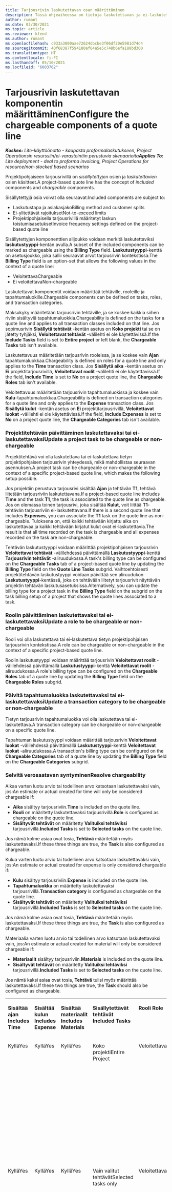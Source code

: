 ```yaml
---
title: Tarjousrivin laskutettavan osan määrittäminen
description: Tässä ohjeaiheessa on tietoja laskutettavan ja ei-laskutettavan komponentin määrittämisestä projektipohjaisella tarjousrivillä.
author: rumant
ms.date: 03/30/2021
ms.topic: article
ms.reviewer: kfend
ms.author: rumant
ms.openlocfilehash: c933a3800aae72624dbcbe3f06df20e5981d74d4
ms.sourcegitcommit: 40f68387f594180af64a5e5c748b6efa188bd300
ms.translationtype: HT
ms.contentlocale: fi-FI
ms.lasthandoff: 05/10/2021
ms.locfileid: "6003762"
---
```

# <a name="configure-the-chargeable-components-of-a-quote-line"></a><span data-ttu-id="5697a-103">Tarjousrivin laskutettavan komponentin määrittäminen</span><span class="sxs-lookup"><span data-stu-id="5697a-103">Configure the chargeable components of a quote line</span></span> 

<span data-ttu-id="5697a-104">_**Koskee:** Lite-käyttöönotto - kaupasta proformalaskutukseen, Project Operationsin resurssiin/ei-varastointiin perustuvia skenaarioita_</span><span class="sxs-lookup"><span data-stu-id="5697a-104">_**Applies To:** Lite deployment - deal to proforma invoicing, Project Operations for resource/non-stocked based scenarios_</span></span>

<span data-ttu-id="5697a-105">Projektipohjaiseen tarjousrivillä on *sisällytettyjen* osien ja *laskutettavien* osien käsitteet.</span><span class="sxs-lookup"><span data-stu-id="5697a-105">A project-based quote line has the concept of *included* components and *chargeable* components.</span></span>

<span data-ttu-id="5697a-106">Sisällytettyjä osia voivat olla seuraavat:</span><span class="sxs-lookup"><span data-stu-id="5697a-106">Included components are subject to:</span></span>

  - <span data-ttu-id="5697a-107">Laskutustapa ja asiakasjako</span><span class="sxs-lookup"><span data-stu-id="5697a-107">Billing method and customer splits</span></span>
  - <span data-ttu-id="5697a-108">Ei-ylitettävät rajoitukset</span><span class="sxs-lookup"><span data-stu-id="5697a-108">Not-to-exceed limits</span></span> 
  - <span data-ttu-id="5697a-109">Projektipohjaisella tarjousrivillä määritetyt laskun toistumisasetukset</span><span class="sxs-lookup"><span data-stu-id="5697a-109">Invoice frequency settings defined on the project-based quote line</span></span>

<span data-ttu-id="5697a-110">Sisällytettyjen komponenttien alijoukko voidaan merkitä laskutettaviksi **laskutustyyppi**-kentän avulla.</span><span class="sxs-lookup"><span data-stu-id="5697a-110">A subset of the included components can be marked as chargeable using the **Billing Type** field.</span></span> <span data-ttu-id="5697a-111">**Laskutustyyppi**-kenttä on asetusjoukko, joka sallii seuraavat arvot tarjousrivin kontekstissa:</span><span class="sxs-lookup"><span data-stu-id="5697a-111">The **Billing Type** field is an option-set that allows the following values in the context of a quote line:</span></span>

  - <span data-ttu-id="5697a-112">Veloitettava</span><span class="sxs-lookup"><span data-stu-id="5697a-112">Chargeable</span></span>
  - <span data-ttu-id="5697a-113">Ei veloitettava</span><span class="sxs-lookup"><span data-stu-id="5697a-113">Non-chargeable</span></span>

<span data-ttu-id="5697a-114">Laskutettavat komponentit voidaan määrittää tehtäville, rooleille ja tapahtumaluokille.</span><span class="sxs-lookup"><span data-stu-id="5697a-114">Chargeable components can be defined on tasks, roles, and transaction categories.</span></span>

<span data-ttu-id="5697a-115">Maksukyky määritetään tarjousrivin tehtäville, ja se koskee kaikkia siihen riviin sisältyviä tapahtumaluokkia.</span><span class="sxs-lookup"><span data-stu-id="5697a-115">Chargeability is defined on the tasks for a quote line and applies to all transaction classes included on that line.</span></span> <span data-ttu-id="5697a-116">Jos sopimusrivin **Sisällytä tehtävät** -kentän asetus on **Koko projekti** tai se on jätetty tyhjäksi, **Veloitettavat tehtävät** -välilehti ei ole käytettävissä.</span><span class="sxs-lookup"><span data-stu-id="5697a-116">If the **Include Tasks** field is set to **Entire project** or left blank, the **Chargeable Tasks** tab isn't available.</span></span>

<span data-ttu-id="5697a-117">Laskutettavuus määritetään tarjousrivin rooleissa, ja se koskee vain **Ajan** tapahtumaluokkaa.</span><span class="sxs-lookup"><span data-stu-id="5697a-117">Chargeability is defined on roles for a quote line and only applies to the **Time** transaction class.</span></span> <span data-ttu-id="5697a-118">Jos **Sisällytä aika** -kentän asetus on **Ei** projektitarjousrivillä, **Veloitettavat roolit** -välilehti ei ole käytettävissä.</span><span class="sxs-lookup"><span data-stu-id="5697a-118">If the field, **Include Time** is set to **No** on a project quote line, the **Chargeable Roles** tab isn't available.</span></span>

<span data-ttu-id="5697a-119">Veloitettavuus määritetään tarjousrivin tapahtumaluokissa ja koskee vain **Kulu**-tapahtumaluokkaa.</span><span class="sxs-lookup"><span data-stu-id="5697a-119">Chargeability is defined on transaction categories for a  quote line and only applies to the **Expense** transaction class.</span></span> <span data-ttu-id="5697a-120">Jos **Sisällytä kulut** -kentän asetus on **Ei** projektitarjousrivillä, **Veloitettavat luokat** -välilehti ei ole käytettävissä.</span><span class="sxs-lookup"><span data-stu-id="5697a-120">If the field, **Include Expenses** is set to **No** on a project quote line, the **Chargeable Categories** tab isn't available.</span></span>

### <a name="update-a-project-task-to-be-chargeable-or-non-chargeable"></a><span data-ttu-id="5697a-121">Projektitehtävän päivittäminen laskutettavaksi tai ei-laskutettavaksi</span><span class="sxs-lookup"><span data-stu-id="5697a-121">Update a project task to be chargeable or non-chargeable</span></span>

<span data-ttu-id="5697a-122">Projektitehtävä voi olla laskutettava tai ei-laskutettava tietyn projektipohjaisen tarjousrivin yhteydessä, mikä mahdollistaa seuraavan asennuksen.</span><span class="sxs-lookup"><span data-stu-id="5697a-122">A project task can be chargeable or non-chargeable in the context of a specific project-based quote line, which makes the following setup possible.</span></span>

<span data-ttu-id="5697a-123">Jos projektiin perustuva tarjousrivi sisältää **Ajan** ja tehtävän **T1**, tehtävä liitetään tarjousriviin laskutettavana.</span><span class="sxs-lookup"><span data-stu-id="5697a-123">If a project-based quote line includes **Time** and the task **T1**, the task is associated to the quote line as chargeable.</span></span> <span data-ttu-id="5697a-124">Jos on olemassa toinen tarjousrivi, joka sisältää **Kulut**, voit liittää **T1**-tehtävän tarjousriviin ei-laskutettavana.</span><span class="sxs-lookup"><span data-stu-id="5697a-124">If there is a second quote line that includes **Expenses**, you can associate the **T1** task on the quote line as non-chargeable.</span></span> <span data-ttu-id="5697a-125">Tuloksena on, että kaikki tehtävään kirjattu aika on laskutettavaa ja kaikki tehtävään kirjatut kulut ovat ei-laskutettavia.</span><span class="sxs-lookup"><span data-stu-id="5697a-125">The result is that all time recorded on the task is chargeable and all expenses recorded on the task are non-chargeable.</span></span>

<span data-ttu-id="5697a-126">Tehtävän laskutustyyppi voidaan määrittää projektipohjaisen tarjousrivin **Veloitettavat tehtävät** -välilehdessä päivittämällä **Laskutustyyppi**-kenttä **Tarjousrivin tehtävät** -aliruudukossa.</span><span class="sxs-lookup"><span data-stu-id="5697a-126">A task's billing type can be configured on the **Chargeable Tasks** tab of a project-based quote line by updating the **Billing Type** field on the **Quote Line Tasks** subgrid.</span></span> <span data-ttu-id="5697a-127">Vaihtoehtoisesti projektitehtävän laskutustyyppi voidaan päivittää sen aliruudukon **Laskutustyyppi**-kentässä, joka on tehtävään liitetyt tarjousrivit näyttävän projektin tehtävän laskutusasetuksissa.</span><span class="sxs-lookup"><span data-stu-id="5697a-127">Alternatively, you can update the billing type for a project task in the **Billing Type** field on the subgrid on the task billing setup of a project that shows the quote lines associated to a task.</span></span>

### <a name="update-a-role-to-be-chargeable-or-non-chargeable"></a><span data-ttu-id="5697a-128">Roolin päivittäminen laskutettavaksi tai ei-laskutettavaksi</span><span class="sxs-lookup"><span data-stu-id="5697a-128">Update a role to be chargeable or non-chargeable</span></span>

<span data-ttu-id="5697a-129">Rooli voi olla laskutettava tai ei-laskutettava tietyn projektipohjaisen tarjousrivin kontekstissa.</span><span class="sxs-lookup"><span data-stu-id="5697a-129">A role can be chargeable or non-chargeable in the context of a specific project-based quote line.</span></span>

<span data-ttu-id="5697a-130">Roolin laskutustyyppi voidaan määrittää tarjousrivin **Veloitettavat roolit** -välilehdessä päivittämällä **Laskutustyyppi**-kenttä **Veloitettavat roolit** -aliruudukossa.</span><span class="sxs-lookup"><span data-stu-id="5697a-130">A role's billing type can be configured on the **Chargeable Roles** tab of a quote line by updating the **Billing Type** field on the **Chargeable Roles** subgrid.</span></span>

### <a name="update-a-transaction-category-to-be-chargeable-or-non-chargeable"></a><span data-ttu-id="5697a-131">Päivitä tapahtumaluokka laskutettavaksi tai ei-laskutettavaksi</span><span class="sxs-lookup"><span data-stu-id="5697a-131">Update a transaction category to be chargeable or non-chargeable</span></span>

<span data-ttu-id="5697a-132">Tietyn tarjousrivin tapahtumaluokka voi olla laskutettava tai ei-laskutettava.</span><span class="sxs-lookup"><span data-stu-id="5697a-132">A transaction category can be chargeable or non-chargeable on a specific quote line.</span></span>

<span data-ttu-id="5697a-133">Tapahtuman laskutustyyppi voidaan määrittää tarjousrivin **Veloitettavat luokat** -välilehdessä päivittämällä **Laskutustyyppi**-kenttä **Veloitettavat luokat** -aliruudukossa.</span><span class="sxs-lookup"><span data-stu-id="5697a-133">A transaction's billing type can be configured on the **Chargeable Categories** tab of a quote line by updating the **Billing Type** field on the **Chargeable Categories** subgrid.</span></span>

### <a name="resolve-chargeability"></a><span data-ttu-id="5697a-134">Selvitä verosaatavan syntyminen</span><span class="sxs-lookup"><span data-stu-id="5697a-134">Resolve chargeability</span></span>
<span data-ttu-id="5697a-135">Aikaa varten luotu arvio tai todellinen arvo katsotaan laskutettavaksi vain, jos:</span><span class="sxs-lookup"><span data-stu-id="5697a-135">An estimate or actual created for time will only be considered chargeable if:</span></span>

   - <span data-ttu-id="5697a-136">**Aika** sisältyy tarjousriviin.</span><span class="sxs-lookup"><span data-stu-id="5697a-136">**Time** is included on the quote line.</span></span>
   - <span data-ttu-id="5697a-137">**Rooli** on määritetty laskutettavaksi tarjousrivillä.</span><span class="sxs-lookup"><span data-stu-id="5697a-137">**Role** is configured as chargeable on the quote line.</span></span>
   - <span data-ttu-id="5697a-138">**Sisältyvät tehtävät** on määritetty **Valituiksi tehtäviksi** tarjousrivillä.</span><span class="sxs-lookup"><span data-stu-id="5697a-138">**Included Tasks** is set to **Selected tasks** on the quote line.</span></span> 

<span data-ttu-id="5697a-139">Jos nämä kolme asiaa ovat tosia, **Tehtävä** määritetään myös laskutettavaksi.</span><span class="sxs-lookup"><span data-stu-id="5697a-139">If these three things are true, the **Task** is also configured as chargeable.</span></span> 

<span data-ttu-id="5697a-140">Kulua varten luotu arvio tai todellinen arvo katsotaan laskutettavaksi vain, jos:</span><span class="sxs-lookup"><span data-stu-id="5697a-140">An estimate or actual created for expense is only considered chargeable if:</span></span> 

   - <span data-ttu-id="5697a-141">**Kulu** sisältyy tarjousriviin.</span><span class="sxs-lookup"><span data-stu-id="5697a-141">**Expense** is included on the quote line.</span></span>
   - <span data-ttu-id="5697a-142">**Tapahtumaluokka** on määritetty laskutettavaksi tarjousrivillä.</span><span class="sxs-lookup"><span data-stu-id="5697a-142">**Transaction category** is configured as chargeable on the quote line.</span></span>
   - <span data-ttu-id="5697a-143">**Sisältyvät tehtävät** on määritetty **Valituiksi tehtäviksi** tarjousrivillä.</span><span class="sxs-lookup"><span data-stu-id="5697a-143">**Included Tasks** is set to **Selected tasks** on the quote line.</span></span>

<span data-ttu-id="5697a-144">Jos nämä kolme asiaa ovat tosia, **Tehtävä** määritetään myös laskutettavaksi.</span><span class="sxs-lookup"><span data-stu-id="5697a-144">If these three things are true, the **Task** is also configured as chargeable.</span></span> 

<span data-ttu-id="5697a-145">Materiaalia varten luotu arvio tai todellinen arvo katsotaan laskutettavaksi vain, jos:</span><span class="sxs-lookup"><span data-stu-id="5697a-145">An estimate or actual created for material will only be considered chargeable if:</span></span>

   - <span data-ttu-id="5697a-146">**Materiaalit** sisältyy tarjousriviin.</span><span class="sxs-lookup"><span data-stu-id="5697a-146">**Materials** is included on the quote line.</span></span>
   - <span data-ttu-id="5697a-147">**Sisältyvät tehtävät** on määritetty **Valituiksi tehtäviksi** tarjousrivillä.</span><span class="sxs-lookup"><span data-stu-id="5697a-147">**Included Tasks** is set to **Selected tasks** on the quote line.</span></span>

<span data-ttu-id="5697a-148">Jos nämä kaksi asiaa ovat tosia, **Tehtävä** tulisi myös määrittää laskutettavaksi.</span><span class="sxs-lookup"><span data-stu-id="5697a-148">If these two things are true, the **Task** should also be configured as chargeable.</span></span> 


<table border="0" cellspacing="0" cellpadding="0">
    <tbody>
        <tr>
            <td width="70" valign="top">
                <p><span data-ttu-id="5697a-149">
                    <strong>Sisältää ajan</strong>
                </span><span class="sxs-lookup"><span data-stu-id="5697a-149">
                    <strong>Includes Time</strong>
                </span></span></p>
            </td>
            <td width="78" valign="top">
                <p><span data-ttu-id="5697a-150">
                    <strong>Sisältää kulun</strong>
                    <strong></strong>
                </span><span class="sxs-lookup"><span data-stu-id="5697a-150">
                    <strong>Includes Expense</strong>
                    <strong></strong>
                </span></span></p>
            </td>
            <td width="63" valign="top">
                <p><span data-ttu-id="5697a-151">
                    <strong>Sisältää materiaalit</strong>
                    <strong></strong>
                </span><span class="sxs-lookup"><span data-stu-id="5697a-151">
                    <strong>Includes Materials</strong>
                    <strong></strong>
                </span></span></p>
            </td>
            <td width="75" valign="top">
                <p><span data-ttu-id="5697a-152">
                    <strong>Sisällytettävät tehtävät</strong>
                    <strong></strong>
                </span><span class="sxs-lookup"><span data-stu-id="5697a-152">
                    <strong>Included Tasks</strong>
                    <strong></strong>
                </span></span></p>
            </td>
            <td width="65" valign="top">
                <p><span data-ttu-id="5697a-153">
                    <strong>Rooli</strong>
                    <strong></strong>
                </span><span class="sxs-lookup"><span data-stu-id="5697a-153">
                    <strong>Role</strong>
                    <strong></strong>
                </span></span></p>
            </td>
            <td width="70" valign="top">
                <p><span data-ttu-id="5697a-154">
                    <strong>Luokka</strong>
                    <strong></strong>
                </span><span class="sxs-lookup"><span data-stu-id="5697a-154">
                    <strong>Category</strong>
                    <strong></strong>
                </span></span></p>
            </td>
            <td width="65" valign="top">
                <p><span data-ttu-id="5697a-155">
                    <strong>Tehtävä</strong>
                    <strong></strong>
                </span><span class="sxs-lookup"><span data-stu-id="5697a-155">
                    <strong>Task</strong>
                    <strong></strong>
                </span></span></p>
            </td>
            <td width="350" valign="top">
                <p><span data-ttu-id="5697a-156">
                    <strong>Laskutettavuusvaikutus</strong>
                </span><span class="sxs-lookup"><span data-stu-id="5697a-156">
                    <strong>Chargeability impact</strong>
                </span></span></p>
            </td>
        </tr>
        <tr>
            <td width="70" valign="top">
                <p>
<span data-ttu-id="5697a-157">Kyllä</span><span class="sxs-lookup"><span data-stu-id="5697a-157">Yes</span></span> </p>
            </td>
            <td width="78" valign="top">
                <p>
<span data-ttu-id="5697a-158">Kyllä</span><span class="sxs-lookup"><span data-stu-id="5697a-158">Yes</span></span> </p>
            </td>
            <td width="63" valign="top">
                <p>
<span data-ttu-id="5697a-159">Kyllä</span><span class="sxs-lookup"><span data-stu-id="5697a-159">Yes</span></span> </p>
            </td>
            <td width="75" valign="top">
                <p>
<span data-ttu-id="5697a-160">Koko projekti</span><span class="sxs-lookup"><span data-stu-id="5697a-160">Entire Project</span></span> </p>
            </td>
            <td width="65" valign="top">
                <p>
<span data-ttu-id="5697a-161">Veloitettava</span><span class="sxs-lookup"><span data-stu-id="5697a-161">Chargeable</span></span> </p>
            </td>
            <td width="70" valign="top">
                <p>
<span data-ttu-id="5697a-162">Veloitettava</span><span class="sxs-lookup"><span data-stu-id="5697a-162">Chargeable</span></span> </p>
            </td>
            <td width="65" valign="top">
                <p>
<span data-ttu-id="5697a-163">Ei voi määrittää</span><span class="sxs-lookup"><span data-stu-id="5697a-163">Cannot be set</span></span> </p>
            </td>
            <td width="350" valign="top">
                <p>
<span data-ttu-id="5697a-164">Laskutus toteutuneesta ajasta: Laskutettava</span><span class="sxs-lookup"><span data-stu-id="5697a-164">Billing on a time actual: Chargeable</span></span> </p>
                <p>
<span data-ttu-id="5697a-165">Laskutustyyppi tosiasiallisista kustannuksista: Laskutettava</span><span class="sxs-lookup"><span data-stu-id="5697a-165">Billing type on expense actual: Chargeable</span></span> </p>
                <p>
<span data-ttu-id="5697a-166">Laskutustyyppi materiaalin toteutuneella arvolla: Laskutettava</span><span class="sxs-lookup"><span data-stu-id="5697a-166">Billing type on material actual: Chargeable</span></span> </p>
            </td>
        </tr>
        <tr>
            <td width="70" valign="top">
                <p>
<span data-ttu-id="5697a-167">Kyllä</span><span class="sxs-lookup"><span data-stu-id="5697a-167">Yes</span></span> </p>
            </td>
            <td width="78" valign="top">
                <p>
<span data-ttu-id="5697a-168">Kyllä</span><span class="sxs-lookup"><span data-stu-id="5697a-168">Yes</span></span> </p>
            </td>
            <td width="63" valign="top">
                <p>
<span data-ttu-id="5697a-169">Kyllä</span><span class="sxs-lookup"><span data-stu-id="5697a-169">Yes</span></span> </p>
            </td>
            <td width="75" valign="top">
                <p>
<span data-ttu-id="5697a-170">Vain valitut tehtävät</span><span class="sxs-lookup"><span data-stu-id="5697a-170">Selected tasks only</span></span> </p>
            </td>
            <td width="65" valign="top">
                <p>
<span data-ttu-id="5697a-171">Veloitettava</span><span class="sxs-lookup"><span data-stu-id="5697a-171">Chargeable</span></span> </p>
            </td>
            <td width="70" valign="top">
                <p>
<span data-ttu-id="5697a-172">Veloitettava</span><span class="sxs-lookup"><span data-stu-id="5697a-172">Chargeable</span></span> </p>
            </td>
            <td width="65" valign="top">
                <p>
<span data-ttu-id="5697a-173">Veloitettava</span><span class="sxs-lookup"><span data-stu-id="5697a-173">Chargeable</span></span> </p>
            </td>
            <td width="350" valign="top">
                <p>
<span data-ttu-id="5697a-174">Laskutus toteutuneesta ajasta: Laskutettava</span><span class="sxs-lookup"><span data-stu-id="5697a-174">Billing on a time actual: Chargeable</span></span> </p>
                <p>
<span data-ttu-id="5697a-175">Laskutustyyppi tosiasiallisista kustannuksista: Laskutettava</span><span class="sxs-lookup"><span data-stu-id="5697a-175">Billing type on expense actual: Chargeable</span></span> </p>
                <p>
<span data-ttu-id="5697a-176">Laskutustyyppi materiaalin toteutuneella arvolla: Laskutettava</span><span class="sxs-lookup"><span data-stu-id="5697a-176">Billing type on material actual: Chargeable</span></span> </p>
            </td>
        </tr>
        <tr>
            <td width="70" valign="top">
                <p>
<span data-ttu-id="5697a-177">Kyllä</span><span class="sxs-lookup"><span data-stu-id="5697a-177">Yes</span></span> </p>
            </td>
            <td width="78" valign="top">
                <p>
<span data-ttu-id="5697a-178">Kyllä</span><span class="sxs-lookup"><span data-stu-id="5697a-178">Yes</span></span> </p>
            </td>
            <td width="63" valign="top">
                <p>
<span data-ttu-id="5697a-179">Kyllä</span><span class="sxs-lookup"><span data-stu-id="5697a-179">Yes</span></span> </p>
            </td>
            <td width="75" valign="top">
                <p>
<span data-ttu-id="5697a-180">Vain valitut tehtävät</span><span class="sxs-lookup"><span data-stu-id="5697a-180">Selected tasks only</span></span> </p>
            </td>
            <td width="65" valign="top">
                <p><span data-ttu-id="5697a-181">
                    <strong>Ei-laskutettava</strong>
                </span><span class="sxs-lookup"><span data-stu-id="5697a-181">
                    <strong>Non - Chargeable</strong>
                </span></span></p>
            </td>
            <td width="70" valign="top">
                <p>
<span data-ttu-id="5697a-182">Veloitettava</span><span class="sxs-lookup"><span data-stu-id="5697a-182">Chargeable</span></span> </p>
            </td>
            <td width="65" valign="top">
                <p>
<span data-ttu-id="5697a-183">Veloitettava</span><span class="sxs-lookup"><span data-stu-id="5697a-183">Chargeable</span></span> </p>
            </td>
            <td width="350" valign="top">
                <p>
<span data-ttu-id="5697a-184">Laskutus toteutuneesta ajasta: <strong>Ei-laskutettava</strong>
                </span><span class="sxs-lookup"><span data-stu-id="5697a-184">Billing on a time actual: <strong>Non-Chargeable</strong>
                </span></span></p>
                <p>
<span data-ttu-id="5697a-185">Laskutustyyppi tosiasiallisista kustannuksista: Laskutettava</span><span class="sxs-lookup"><span data-stu-id="5697a-185">Billing type on expense actual: Chargeable</span></span> </p>
                <p>
<span data-ttu-id="5697a-186">Laskutustyyppi materiaalin toteutuneella arvolla: Laskutettava</span><span class="sxs-lookup"><span data-stu-id="5697a-186">Billing type on material actual: Chargeable</span></span> </p>
            </td>
        </tr>
        <tr>
            <td width="70" valign="top">
                <p>
<span data-ttu-id="5697a-187">Kyllä</span><span class="sxs-lookup"><span data-stu-id="5697a-187">Yes</span></span> </p>
            </td>
            <td width="78" valign="top">
                <p>
<span data-ttu-id="5697a-188">Kyllä</span><span class="sxs-lookup"><span data-stu-id="5697a-188">Yes</span></span> </p>
            </td>
            <td width="63" valign="top">
                <p>
<span data-ttu-id="5697a-189">Kyllä</span><span class="sxs-lookup"><span data-stu-id="5697a-189">Yes</span></span> </p>
            </td>
            <td width="75" valign="top">
                <p>
<span data-ttu-id="5697a-190">Vain valitut tehtävät</span><span class="sxs-lookup"><span data-stu-id="5697a-190">Selected tasks only</span></span> </p>
            </td>
            <td width="65" valign="top">
                <p>
<span data-ttu-id="5697a-191">Veloitettava</span><span class="sxs-lookup"><span data-stu-id="5697a-191">Chargeable</span></span> </p>
            </td>
            <td width="70" valign="top">
                <p>
<span data-ttu-id="5697a-192">Veloitettava</span><span class="sxs-lookup"><span data-stu-id="5697a-192">Chargeable</span></span> </p>
            </td>
            <td width="65" valign="top">
                <p><span data-ttu-id="5697a-193">
                    <strong>Ei-laskutettava</strong>
                </span><span class="sxs-lookup"><span data-stu-id="5697a-193">
                    <strong>Non-Chargeable</strong>
                </span></span></p>
            </td>
            <td width="350" valign="top">
                <p>
<span data-ttu-id="5697a-194">Laskutus toteutuneesta ajasta: <strong>Ei-laskutettava</strong>
                </span><span class="sxs-lookup"><span data-stu-id="5697a-194">Billing on a time actual: <strong>Non-Chargeable</strong>
                </span></span></p>
                <p>
<span data-ttu-id="5697a-195">Laskutustyyppi kulujen toteutuneista arvoista: <strong>Ei-laskutettava</strong>
                </span><span class="sxs-lookup"><span data-stu-id="5697a-195">Billing type on expense actual: <strong>Non-Chargeable</strong>
                </span></span></p>
                <p>
<span data-ttu-id="5697a-196">Laskutustyyppi materiaalin toteutuneista arvoista: <strong>Ei-laskutettava</strong>
                </span><span class="sxs-lookup"><span data-stu-id="5697a-196">Billing type on material actual: <strong>Non-Chargeable</strong>
                </span></span></p>
            </td>
        </tr>
        <tr>
            <td width="70" valign="top">
                <p>
<span data-ttu-id="5697a-197">Kyllä</span><span class="sxs-lookup"><span data-stu-id="5697a-197">Yes</span></span> </p>
            </td>
            <td width="78" valign="top">
                <p>
<span data-ttu-id="5697a-198">Kyllä</span><span class="sxs-lookup"><span data-stu-id="5697a-198">Yes</span></span> </p>
            </td>
            <td width="63" valign="top">
                <p>
<span data-ttu-id="5697a-199">Kyllä</span><span class="sxs-lookup"><span data-stu-id="5697a-199">Yes</span></span> </p>
            </td>
            <td width="75" valign="top">
                <p>
<span data-ttu-id="5697a-200">Vain valitut tehtävät</span><span class="sxs-lookup"><span data-stu-id="5697a-200">Selected tasks only</span></span> </p>
            </td>
            <td width="65" valign="top">
                <p><span data-ttu-id="5697a-201">
                    <strong>Ei-laskutettava</strong>
                </span><span class="sxs-lookup"><span data-stu-id="5697a-201">
                    <strong>Non-Chargeable</strong>
                </span></span></p>
            </td>
            <td width="70" valign="top">
                <p>
<span data-ttu-id="5697a-202">Veloitettava</span><span class="sxs-lookup"><span data-stu-id="5697a-202">Chargeable</span></span> </p>
            </td>
            <td width="65" valign="top">
                <p><span data-ttu-id="5697a-203">
                    <strong>Ei-laskutettava</strong>
                </span><span class="sxs-lookup"><span data-stu-id="5697a-203">
                    <strong>Non- Chargeable</strong>
                </span></span></p>
            </td>
            <td width="350" valign="top">
                <p>
<span data-ttu-id="5697a-204">Laskutus toteutuneesta ajasta: <strong>Ei-laskutettava</strong>
                </span><span class="sxs-lookup"><span data-stu-id="5697a-204">Billing on a time actual: <strong>Non-Chargeable</strong>
                </span></span></p>
                <p>
<span data-ttu-id="5697a-205">Laskutustyyppi kulujen toteutuneista arvoista: <strong>Ei-laskutettava</strong>
                </span><span class="sxs-lookup"><span data-stu-id="5697a-205">Billing type on expense actual: <strong>Non-Chargeable</strong>
                </span></span></p>
                <p>
<span data-ttu-id="5697a-206">Laskutustyyppi materiaalin toteutuneista arvoista: <strong> Ei-laskutettava</strong>
                </span><span class="sxs-lookup"><span data-stu-id="5697a-206">Billing type on material actual: <strong> Non-Chargeable</strong>
                </span></span></p>
            </td>
        </tr>
        <tr>
            <td width="70" valign="top">
                <p>
<span data-ttu-id="5697a-207">Kyllä</span><span class="sxs-lookup"><span data-stu-id="5697a-207">Yes</span></span> </p>
            </td>
            <td width="78" valign="top">
                <p>
<span data-ttu-id="5697a-208">Kyllä</span><span class="sxs-lookup"><span data-stu-id="5697a-208">Yes</span></span> </p>
            </td>
            <td width="63" valign="top">
                <p>
<span data-ttu-id="5697a-209">Kyllä</span><span class="sxs-lookup"><span data-stu-id="5697a-209">Yes</span></span> </p>
            </td>
            <td width="75" valign="top">
                <p>
<span data-ttu-id="5697a-210">Vain valitut tehtävät</span><span class="sxs-lookup"><span data-stu-id="5697a-210">Selected tasks only</span></span> </p>
            </td>
            <td width="65" valign="top">
                <p><span data-ttu-id="5697a-211">
                    <strong>Ei-laskutettava</strong>
                </span><span class="sxs-lookup"><span data-stu-id="5697a-211">
                    <strong>Non-Chargeable</strong>
                </span></span></p>
            </td>
            <td width="70" valign="top">
                <p><span data-ttu-id="5697a-212">
                    <strong>Ei-laskutettava</strong>
                </span><span class="sxs-lookup"><span data-stu-id="5697a-212">
                    <strong>Non-Chargeable</strong>
                </span></span></p>
            </td>
            <td width="65" valign="top">
                <p>
<span data-ttu-id="5697a-213">Veloitettava</span><span class="sxs-lookup"><span data-stu-id="5697a-213">Chargeable</span></span> </p>
            </td>
            <td width="350" valign="top">
                <p>
<span data-ttu-id="5697a-214">Laskutus toteutuneesta ajasta: <strong>Ei-laskutettava</strong>
                </span><span class="sxs-lookup"><span data-stu-id="5697a-214">Billing on a time actual: <strong>Non-Chargeable</strong>
                </span></span></p>
                <p>
<span data-ttu-id="5697a-215">Laskutustyyppi kulujen toteutuneista arvoista: <strong> Ei-laskutettava</strong>
                </span><span class="sxs-lookup"><span data-stu-id="5697a-215">Billing type on expense actual: <strong> Non-Chargeable</strong>
                </span></span></p>
                <p>
<span data-ttu-id="5697a-216">Laskutustyyppi materiaalin toteutuneella arvolla: Laskutettava</span><span class="sxs-lookup"><span data-stu-id="5697a-216">Billing type on material actual: Chargeable</span></span> </p>
            </td>
        </tr>
        <tr>
            <td width="70" valign="top">
                <p><span data-ttu-id="5697a-217">
                    <strong>No</strong>
                </span><span class="sxs-lookup"><span data-stu-id="5697a-217">
                    <strong>No</strong>
                </span></span></p>
            </td>
            <td width="78" valign="top">
                <p>
<span data-ttu-id="5697a-218">Kyllä</span><span class="sxs-lookup"><span data-stu-id="5697a-218">Yes</span></span> </p>
            </td>
            <td width="63" valign="top">
                <p>
<span data-ttu-id="5697a-219">Kyllä</span><span class="sxs-lookup"><span data-stu-id="5697a-219">Yes</span></span> </p>
            </td>
            <td width="75" valign="top">
                <p>
<span data-ttu-id="5697a-220">Koko projekti</span><span class="sxs-lookup"><span data-stu-id="5697a-220">Entire Project</span></span> </p>
            </td>
            <td width="65" valign="top">
                <p>
<span data-ttu-id="5697a-221">Ei voi määrittää</span><span class="sxs-lookup"><span data-stu-id="5697a-221">Cannot be set</span></span> </p>
            </td>
            <td width="70" valign="top">
                <p><span data-ttu-id="5697a-222">
                    <strong>Veloitettava</strong>
                </span><span class="sxs-lookup"><span data-stu-id="5697a-222">
                    <strong>Chargeable</strong>
                </span></span></p>
            </td>
            <td width="65" valign="top">
                <p>
<span data-ttu-id="5697a-223">Ei voi määrittää</span><span class="sxs-lookup"><span data-stu-id="5697a-223">Cannot be set</span></span> </p>
            </td>
            <td width="350" valign="top">
                <p>
<span data-ttu-id="5697a-224">Laskutus ajan toteutuneesta arvosta: <strong>Ei saatavilla</strong>
                </span><span class="sxs-lookup"><span data-stu-id="5697a-224">Billing on a time actual: <strong>Not available</strong>
                </span></span></p>
                <p>
<span data-ttu-id="5697a-225">Laskutustyyppi tosiasiallisista kustannuksista: Laskutettava</span><span class="sxs-lookup"><span data-stu-id="5697a-225">Billing type on expense actual: Chargeable</span></span> </p>
                <p>
<span data-ttu-id="5697a-226">Laskutustyyppi materiaalin toteutuneella arvolla: Laskutettava</span><span class="sxs-lookup"><span data-stu-id="5697a-226">Billing type on material actual: Chargeable</span></span> </p>
            </td>
        </tr>
        <tr>
            <td width="70" valign="top">
                <p><span data-ttu-id="5697a-227">
                    <strong>No</strong>
                </span><span class="sxs-lookup"><span data-stu-id="5697a-227">
                    <strong>No</strong>
                </span></span></p>
            </td>
            <td width="78" valign="top">
                <p>
<span data-ttu-id="5697a-228">Kyllä</span><span class="sxs-lookup"><span data-stu-id="5697a-228">Yes</span></span> </p>
            </td>
            <td width="63" valign="top">
                <p>
<span data-ttu-id="5697a-229">Kyllä</span><span class="sxs-lookup"><span data-stu-id="5697a-229">Yes</span></span> </p>
            </td>
            <td width="75" valign="top">
                <p>
<span data-ttu-id="5697a-230">Koko projekti</span><span class="sxs-lookup"><span data-stu-id="5697a-230">Entire Project</span></span> </p>
            </td>
            <td width="65" valign="top">
                <p>
<span data-ttu-id="5697a-231">Ei voi määrittää</span><span class="sxs-lookup"><span data-stu-id="5697a-231">Cannot be set</span></span> </p>
            </td>
            <td width="70" valign="top">
                <p><span data-ttu-id="5697a-232">
                    <strong>Ei-laskutettava</strong>
                </span><span class="sxs-lookup"><span data-stu-id="5697a-232">
                    <strong>Non-Chargeable</strong>
                </span></span></p>
            </td>
            <td width="65" valign="top">
                <p>
<span data-ttu-id="5697a-233">Ei voi määrittää</span><span class="sxs-lookup"><span data-stu-id="5697a-233">Cannot be set</span></span> </p>
            </td>
            <td width="350" valign="top">
                <p>
<span data-ttu-id="5697a-234">Laskutus ajan toteutuneesta arvosta: <strong>Ei saatavilla</strong>
                </span><span class="sxs-lookup"><span data-stu-id="5697a-234">Billing on a time actual: <strong>Not available</strong>
                </span></span></p>
                <p>
<span data-ttu-id="5697a-235">Laskutustyyppi kulujen toteutuneista arvoista: <strong> Ei-laskutettava</strong>
                </span><span class="sxs-lookup"><span data-stu-id="5697a-235">Billing type on expense actual: <strong> Non-chargeable</strong>
                </span></span></p>
                <p>
<span data-ttu-id="5697a-236">Laskutustyyppi materiaalin toteutuneella arvolla: Laskutettava</span><span class="sxs-lookup"><span data-stu-id="5697a-236">Billing type on material actual: Chargeable</span></span> </p>
            </td>
        </tr>
        <tr>
            <td width="70" valign="top">
                <p>
<span data-ttu-id="5697a-237">Kyllä</span><span class="sxs-lookup"><span data-stu-id="5697a-237">Yes</span></span> </p>
            </td>
            <td width="78" valign="top">
                <p><span data-ttu-id="5697a-238">
                    <strong>No</strong>
                </span><span class="sxs-lookup"><span data-stu-id="5697a-238">
                    <strong>No</strong>
                </span></span></p>
            </td>
            <td width="63" valign="top">
                <p>
<span data-ttu-id="5697a-239">Kyllä</span><span class="sxs-lookup"><span data-stu-id="5697a-239">Yes</span></span> </p>
            </td>
            <td width="75" valign="top">
                <p>
<span data-ttu-id="5697a-240">Koko projekti</span><span class="sxs-lookup"><span data-stu-id="5697a-240">Entire Project</span></span> </p>
            </td>
            <td width="65" valign="top">
                <p>
<span data-ttu-id="5697a-241">Veloitettava</span><span class="sxs-lookup"><span data-stu-id="5697a-241">Chargeable</span></span> </p>
            </td>
            <td width="70" valign="top">
                <p>
<span data-ttu-id="5697a-242">Ei voi määrittää</span><span class="sxs-lookup"><span data-stu-id="5697a-242">Cannot be set</span></span> </p>
            </td>
            <td width="65" valign="top">
                <p>
<span data-ttu-id="5697a-243">Ei voi määrittää</span><span class="sxs-lookup"><span data-stu-id="5697a-243">Cannot be set</span></span> </p>
            </td>
            <td width="350" valign="top">
                <p>
<span data-ttu-id="5697a-244">Laskutus toteutuneesta ajasta: Laskutettava</span><span class="sxs-lookup"><span data-stu-id="5697a-244">Billing on a time actual: Chargeable</span></span> </p>
                <p>
<span data-ttu-id="5697a-245">Laskutustyyppi kulujen toteutuneista arvoista:<strong> Ei saatavilla</strong>
                </span><span class="sxs-lookup"><span data-stu-id="5697a-245">Billing type on expense actual:<strong> Not available</strong>
                </span></span></p>
                <p>
<span data-ttu-id="5697a-246">Laskutustyyppi materiaalin toteutuneella arvolla: Laskutettava</span><span class="sxs-lookup"><span data-stu-id="5697a-246">Billing type on material actual: Chargeable</span></span> </p>
            </td>
        </tr>
        <tr>
            <td width="70" valign="top">
                <p>
<span data-ttu-id="5697a-247">Kyllä</span><span class="sxs-lookup"><span data-stu-id="5697a-247">Yes</span></span> </p>
            </td>
            <td width="78" valign="top">
                <p><span data-ttu-id="5697a-248">
                    <strong>No</strong>
                </span><span class="sxs-lookup"><span data-stu-id="5697a-248">
                    <strong>No</strong>
                </span></span></p>
            </td>
            <td width="63" valign="top">
                <p>
<span data-ttu-id="5697a-249">Kyllä</span><span class="sxs-lookup"><span data-stu-id="5697a-249">Yes</span></span> </p>
            </td>
            <td width="75" valign="top">
                <p>
<span data-ttu-id="5697a-250">Koko projekti</span><span class="sxs-lookup"><span data-stu-id="5697a-250">Entire Project</span></span> </p>
            </td>
            <td width="65" valign="top">
                <p><span data-ttu-id="5697a-251">
                    <strong>Ei-laskutettava</strong>
                </span><span class="sxs-lookup"><span data-stu-id="5697a-251">
                    <strong>Non-Chargeable</strong>
                </span></span></p>
            </td>
            <td width="70" valign="top">
                <p>
<span data-ttu-id="5697a-252">Ei voi määrittää</span><span class="sxs-lookup"><span data-stu-id="5697a-252">Cannot be set</span></span> </p>
            </td>
            <td width="65" valign="top">
                <p>
<span data-ttu-id="5697a-253">Ei voi määrittää</span><span class="sxs-lookup"><span data-stu-id="5697a-253">Cannot be set</span></span> </p>
            </td>
            <td width="350" valign="top">
                <p>
<span data-ttu-id="5697a-254">Laskutus ajan toteutuneesta arvosta: <strong>Ei-laskutettava </strong>
                </span><span class="sxs-lookup"><span data-stu-id="5697a-254">Billing on a time actual: <strong>Non-chargeable </strong>
                </span></span></p>
                <p>
<span data-ttu-id="5697a-255">Laskutustyyppi kulujen toteutuneista arvoista:<strong> Ei saatavilla</strong>
                </span><span class="sxs-lookup"><span data-stu-id="5697a-255">Billing type on expense actual:<strong> Not available</strong>
                </span></span></p>
                <p>
<span data-ttu-id="5697a-256">Laskutustyyppi materiaalin toteutuneella arvolla: Laskutettava</span><span class="sxs-lookup"><span data-stu-id="5697a-256">Billing type on material actual: Chargeable</span></span> </p>
            </td>
        </tr>
        <tr>
            <td width="70" valign="top">
                <p>
<span data-ttu-id="5697a-257">Kyllä</span><span class="sxs-lookup"><span data-stu-id="5697a-257">Yes</span></span> </p>
            </td>
            <td width="78" valign="top">
                <p>
<span data-ttu-id="5697a-258">Kyllä</span><span class="sxs-lookup"><span data-stu-id="5697a-258">Yes</span></span> </p>
            </td>
            <td width="63" valign="top">
                <p><span data-ttu-id="5697a-259">
                    <strong>No</strong>
                </span><span class="sxs-lookup"><span data-stu-id="5697a-259">
                    <strong>No</strong>
                </span></span></p>
            </td>
            <td width="75" valign="top">
                <p>
<span data-ttu-id="5697a-260">Koko projekti</span><span class="sxs-lookup"><span data-stu-id="5697a-260">Entire Project</span></span> </p>
            </td>
            <td width="65" valign="top">
                <p>
<span data-ttu-id="5697a-261">Veloitettava</span><span class="sxs-lookup"><span data-stu-id="5697a-261">Chargeable</span></span> </p>
            </td>
            <td width="70" valign="top">
                <p>
<span data-ttu-id="5697a-262">Veloitettava</span><span class="sxs-lookup"><span data-stu-id="5697a-262">Chargeable</span></span> </p>
            </td>
            <td width="65" valign="top">
                <p>
<span data-ttu-id="5697a-263">Ei voi määrittää</span><span class="sxs-lookup"><span data-stu-id="5697a-263">Cannot be set</span></span> </p>
            </td>
            <td width="350" valign="top">
                <p>
<span data-ttu-id="5697a-264">Laskutus toteutuneesta ajasta: Laskutettava</span><span class="sxs-lookup"><span data-stu-id="5697a-264">Billing on a time actual: Chargeable</span></span> </p>
                <p>
<span data-ttu-id="5697a-265">Laskutustyyppi tosiasiallisista kustannuksista: Laskutettava</span><span class="sxs-lookup"><span data-stu-id="5697a-265">Billing type on expense actual: Chargeable</span></span> </p>
                <p>
<span data-ttu-id="5697a-266">Laskutustyyppi materiaalin toteutuneista arvoista: <strong> Ei saatavilla</strong>
                </span><span class="sxs-lookup"><span data-stu-id="5697a-266">Billing type on material actual: <strong> Not available</strong>
                </span></span></p>
            </td>
        </tr>
        <tr>
            <td width="70" valign="top">
                <p>
<span data-ttu-id="5697a-267">Kyllä</span><span class="sxs-lookup"><span data-stu-id="5697a-267">Yes</span></span> </p>
            </td>
            <td width="78" valign="top">
                <p>
<span data-ttu-id="5697a-268">Kyllä</span><span class="sxs-lookup"><span data-stu-id="5697a-268">Yes</span></span> </p>
            </td>
            <td width="63" valign="top">
                <p><span data-ttu-id="5697a-269">
                    <strong>No</strong>
                </span><span class="sxs-lookup"><span data-stu-id="5697a-269">
                    <strong>No</strong>
                </span></span></p>
            </td>
            <td width="75" valign="top">
                <p>
<span data-ttu-id="5697a-270">Koko projekti</span><span class="sxs-lookup"><span data-stu-id="5697a-270">Entire Project</span></span> </p>
            </td>
            <td width="65" valign="top">
                <p><span data-ttu-id="5697a-271">
                    <strong>Ei-laskutettava</strong>
                </span><span class="sxs-lookup"><span data-stu-id="5697a-271">
                    <strong>Non-Chargeable</strong>
                </span></span></p>
            </td>
            <td width="70" valign="top">
                <p><span data-ttu-id="5697a-272">
                    <strong>Ei veloitettava</strong>
                </span><span class="sxs-lookup"><span data-stu-id="5697a-272">
                    <strong>Non-chargeable</strong>
                </span></span></p>
            </td>
            <td width="65" valign="top">
                <p>
<span data-ttu-id="5697a-273">Ei voi määrittää</span><span class="sxs-lookup"><span data-stu-id="5697a-273">Cannot be set</span></span> </p>
            </td>
            <td width="350" valign="top">
                <p>
<span data-ttu-id="5697a-274">Laskutus ajan toteutuneesta arvosta: <strong>Ei-laskutettava </strong>
                </span><span class="sxs-lookup"><span data-stu-id="5697a-274">Billing on a time actual: <strong>Non-chargeable </strong>
                </span></span></p>
                <p>
<span data-ttu-id="5697a-275">Laskutustyyppi kulujen toteutuneista arvoista:<strong> Ei-laskutettava </strong>
                </span><span class="sxs-lookup"><span data-stu-id="5697a-275">Billing type on expense actual:<strong> Non-chargeable </strong>
                </span></span></p>
                <p>
<span data-ttu-id="5697a-276">Laskutustyyppi materiaalin toteutuneista arvoista:<strong> Ei saatavilla</strong>
                </span><span class="sxs-lookup"><span data-stu-id="5697a-276">Billing type on material actual:<strong> Not available</strong>
                </span></span></p>
            </td>
        </tr>
    </tbody>
</table>



[!INCLUDE[footer-include](../../includes/footer-banner.md)]
